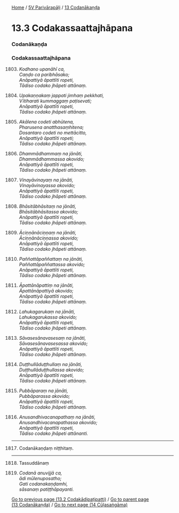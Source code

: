 
[Home](/) / [5V Parivārapāḷi](/tipitaka/5V.md) / [13 Codanākaṇḍa](/tipitaka/5V/13.md)

# 13.3 Codakassaattajhāpana

### Codanākaṇḍa

### Codakassaattajhāpana

1803. _Kodhano upanāhī ca,_  
_Caṇḍo ca paribhāsako;_  
_Anāpattiyā āpattīti ropeti,_  
_Tādiso codako jhāpeti attānaṃ._  


1804. _Upakaṇṇakaṃ jappati jimhaṃ pekkhati,_  
_Vītiharati kummaggaṃ paṭisevati;_  
_Anāpattiyā āpattīti ropeti,_  
_Tādiso codako jhāpeti attānaṃ._  


1805. _Akālena codeti abhūtena,_  
_Pharusena anatthasaṃhitena;_  
_Dosantaro codeti no mettācitto,_  
_Anāpattiyā āpattīti ropeti;_  
_Tādiso codako jhāpeti attānaṃ._  


1806. _Dhammādhammaṃ na jānāti,_  
_Dhammādhammassa akovido;_  
_Anāpattiyā āpattīti ropeti,_  
_Tādiso codako jhāpeti attānaṃ._  


1807. _Vinayāvinayaṃ na jānāti,_  
_Vinayāvinayassa akovido;_  
_Anāpattiyā āpattīti ropeti,_  
_Tādiso codako jhāpeti attānaṃ._  


1808. _Bhāsitābhāsitaṃ na jānāti,_  
_Bhāsitābhāsitassa akovido;_  
_Anāpattiyā āpattīti ropeti,_  
_Tādiso codako jhāpeti attānaṃ._  


1809. _Āciṇṇānāciṇṇaṃ na jānāti,_  
_Āciṇṇānāciṇṇassa akovido;_  
_Anāpattiyā āpattīti ropeti,_  
_Tādiso codako jhāpeti attānaṃ._  


1810. _Paññattāpaññattaṃ na jānāti,_  
_Paññattāpaññattassa akovido;_  
_Anāpattiyā āpattīti ropeti,_  
_Tādiso codako jhāpeti attānaṃ._  


1811. _Āpattānāpattiṃ na jānāti,_  
_Āpattānāpattiyā akovido;_  
_Anāpattiyā āpattīti ropeti,_  
_Tādiso codako jhāpeti attānaṃ._  


1812. _Lahukagarukaṃ na jānāti,_  
_Lahukagarukassa akovido;_  
_Anāpattiyā āpattīti ropeti,_  
_Tādiso codako jhāpeti attānaṃ._  


1813. _Sāvasesānavasesaṃ na jānāti,_  
_Sāvasesānavasesassa akovido;_  
_Anāpattiyā āpattīti ropeti,_  
_Tādiso codako jhāpeti attānaṃ._  


1814. _Duṭṭhullāduṭṭhullaṃ na jānāti,_  
_Duṭṭhullāduṭṭhullassa akovido;_  
_Anāpattiyā āpattīti ropeti,_  
_Tādiso codako jhāpeti attānaṃ._  


1815. _Pubbāparaṃ na jānāti,_  
_Pubbāparassa akovido;_  
_Anāpattiyā āpattīti ropeti,_  
_Tādiso codako jhāpeti attānaṃ._  


1816. _Anusandhivacanapathaṃ na jānāti,_  
_Anusandhivacanapathassa akovido;_  
_Anāpattiyā āpattīti ropeti,_  
_Tādiso codako jhāpeti attānanti._  


---

1817. Codanākaṇḍaṃ niṭṭhitaṃ.



---

1818. Tassuddānaṃ



1819. _Codanā anuvijjā ca,_  
_ādi mūlenuposatho;_  
_Gati codanakaṇḍamhi,_  
_sāsanaṃ patiṭṭhāpayanti._  


[Go to previous page (13.2 Codakādipaṭipatti)](/tipitaka/5V/13/13.2.md) / [Go to parent page (13 Codanākaṇḍa)](/tipitaka/5V/13.md) / [Go to next page (14 Cūḷasaṅgāma)](/tipitaka/5V/14.md)


